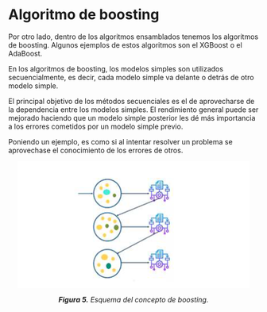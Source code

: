 # Algoritmo de boosting

Por otro lado, dentro de los algoritmos ensamblados tenemos los algoritmos de boosting. Algunos ejemplos de estos algoritmos son el XGBoost o el AdaBoost.

En los algoritmos de boosting, los modelos simples son utilizados secuencialmente, es decir, cada modelo simple va delante o detrás de otro modelo simple. 

El principal objetivo de los métodos secuenciales es el de aprovecharse de la dependencia entre los modelos simples. El rendimiento general puede ser mejorado
haciendo que un modelo simple posterior les dé más importancia a los errores cometidos por un modelo simple previo. 

Poniendo un ejemplo, es como si al intentar resolver un problema se aprovechase el conocimiento de los errores de otros.

<div style="text-align: center;">
  <img src="images/Figura_5.png" alt="alt text" style="display: block; margin: 0 auto;">
  <p><em> <strong>Figura 5.</strong> Esquema del concepto de boosting.</em></p>
</div>
